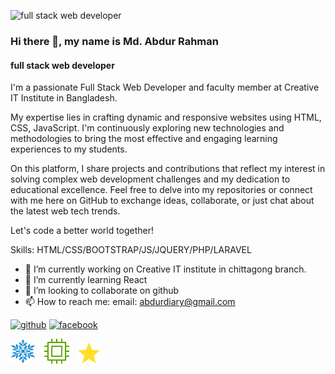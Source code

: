 ![full stack web developer](https://i.ibb.co/wzqD4Z8/abdurdaily-git.png)
### Hi there 👋, my name is Md. Abdur Rahman
#### full stack web developer


I'm a passionate Full Stack Web Developer and faculty member at Creative IT Institute in Bangladesh. 

My expertise lies in crafting dynamic and responsive websites using HTML, CSS, JavaScript. I'm continuously exploring new technologies and methodologies to bring the most effective and engaging learning experiences to my students.

On this platform, I share projects and contributions that reflect my interest in solving complex web development challenges and my dedication to educational excellence. Feel free to delve into my repositories or connect with me here on GitHub to exchange ideas, collaborate, or just chat about the latest web tech trends.

Let's code a better world together!


Skills: HTML/CSS/BOOTSTRAP/JS/JQUERY/PHP/LARAVEL

- 🔭 I’m currently working on Creative IT institute in chittagong branch.  
- 🌱 I’m currently learning React  
- 👯 I’m looking to collaborate on github 
- 📫 How to reach me: email: abdurdiary@gmail.com  


[<img src='https://cdn.jsdelivr.net/npm/simple-icons@3.0.1/icons/github.svg' alt='github' height='40'>](https://github.com/https://github.com/abdurDaily/)  [<img src='https://www.facebook.com/profile.php?id=100024372049658' alt='facebook' height='40'>](https://www.facebook.com/https://www.facebook.com/profile.php?id=100024372049658)  

<a href='https://archiveprogram.github.com/'><img src='https://raw.githubusercontent.com/acervenky/animated-github-badges/master/assets/acbadge.gif' width='40' height='40'></a> <a href='https://docs.github.com/en/developers'><img src='https://raw.githubusercontent.com/acervenky/animated-github-badges/master/assets/devbadge.gif' width='40' height='40'></a> <a href='https://stars.github.com/'><img src='https://raw.githubusercontent.com/acervenky/animated-github-badges/master/assets/starbadge.gif' width='35' height='35'></a> 



